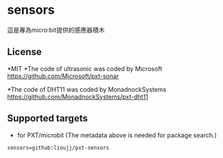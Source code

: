 # sensors

這是專為micro:bit提供的感應器積木

## License

*MIT
*The code of ultrasonic was coded by Microsoft
https://github.com/Microsoft/pxt-sonar

*The code of DHT11 was coded by MonadnockSystems 
https://github.com/MonadnockSystems/pxt-dht11


## Supported targets

* for PXT/microbit
(The metadata above is needed for package search.)

```package
sensors=github:lioujj/pxt-sensors
```
